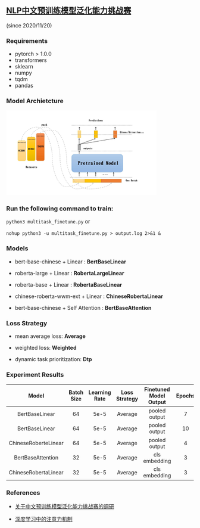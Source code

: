 ## [NLP中文预训练模型泛化能力挑战赛](https://tianchi.aliyun.com/competition/entrance/531841/introduction)
(since 2020/11/20)

### Requirements

- pytorch > 1.0.0
- transformers
- sklearn
- numpy
- tqdm
- pandas

### Model Archietcture

<img src="./model_architecture.jpg" width="80%" height="50%">


### Run the following command to train:

`python3 multitask_finetune.py`  or

`nohup python3 -u multitask_finetune.py > output.log 2>&1 &`

###  Models

- bert-base-chinese + Linear : **BertBaseLinear**

- roberta-large + Linear : **RobertaLargeLinear**

- roberta-base + Linear : **RobertaBaseLinear**

- chinese-roberta-wwm-ext + Linear : **ChineseRobertaLinear**

- bert-base-chinese + Self Attention : **BertBaseAttention**


### Loss Strategy

- mean average loss: **Average**

- weighted loss: **Weighted**

- dynamic task prioritization: **Dtp**


### Experiment Results

| Model | Batch Size | Learning Rate | Loss Strategy | Finetuned Model Output | Epochs | Valid F1 | Test F1 | Date | Statistics |
| :----:| :----: | :----: | :----: |:----: |:----: | :----: | :----: |  :----: |  :----: |
| BertBaseLinear | 64 | 5e-5 |Average| pooled output | 7 | 0.5708366690203711 | 0.5834| 2020/12/26 09:30|Stats_BertBaseLinear_BATCH64_Epoch10_LR5e-05.csv |
| BertBaseLinear | 64 | 5e-5 |Average| pooled output |10 | 0.5669902108325462 | 0.5788| 2020/12/26 11:15 |Stats_BertBaseLinear_BATCH64_Epoch10_LR5e-05.csv |
| ChineseRoberteLinear | 64 | 5e-5 | Average |pooled output | 4 | 0.609208530047737 | 0.6041| 2020/12/27 8:30 |Stats_ChineseRobertaLinear_BATCH64_Epoch5_LR5e-05.csv |
| BertBaseAttention | 32 | 5e-5 | Average | cls embedding |3 | 0.5805297492177061 | 0.5774 | 2020/12/28 11:10 |Stats_BertBaseAttention_BATCH32_Epoch5_LR5e-05.csv |
| ChineseRobertaLinear | 32 | 5e-5 | Average | cls embedding |3 | 0.6146600332186392 | 0.6050 | 2020/12/29 12:10 |Stats_ChineseRobertaLinear_BATCH32_Epoch5_LR5e-05_LSAverage.csv |



### References

- [关于中文预训练模型泛化能力挑战赛的调研](https://tianchi.aliyun.com/forum/postDetail?spm=5176.12586969.1002.12.25a02494RQLgEY&postId=145917)

- [深度学习中的注意力机制](https://blog.csdn.net/tg229dvt5i93mxaq5a6u/article/details/78422216)